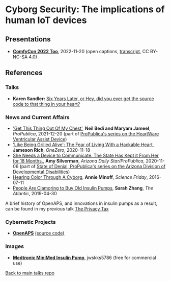 # Cyborg Security: The implications of human IoT devices

## Presentations

- [**ComfyCon 2022 Too**](https://www.youtube.com/watch?v=JXh1TwGDRVM), 2022-11-20 (open captions, [transcript](transcript-comfycon2022.md), CC BY-NC-SA 4.0)

## References

### Talks

* **Karen Sandler:** [Six Years Later, or Hey, did you ever get the source code to that thing in your heart?](https://www.youtube.com/watch?v=8wPAHu_zYDw)

### News and Current Affairs

* ['Get This Thing Out Of My Chest'](https://www.propublica.org/article/get-this-thing-out-of-my-chest), **Neil Bedi and Maryam Jameel**, *ProPublica*, 2021-12-20 (part of [ProPublica's series on the HeartWare Ventricular Assist Device](https://www.propublica.org/series/heartware))
* ['Like Being Grilled Alive': The Fear of Living With a Hackable Heart](https://onezero.medium.com/i-live-with-a-digital-security-threat-inside-my-body-ca6b9da0b316), **Jameson Rich**, *OneZero*, 2020-11-18
* [She Needs a Device to Communicate. The State Has Kept it From Her for 18 Months.](https://www.propublica.org/article/she-needs-a-device-to-communicate-the-state-has-kept-it-from-her-for-18-months), **Amy Silverman**, *Arizona Daily Star/ProPublica*, 2020-11-06 (part of [State of Denial, ProPublica's series on the Arizona Division of Developmental Disabilities](https://www.propublica.org/series/state-of-denial))
* [Hearing Color Through A Cyborg](https://www.sciencefriday.com/articles/hearing-color-through-a-cyborg/), **Annie Minoff**, *Science Friday*, 2016-07-11
* [People Are Clamoring to Buy Old Insulin Pumps](https://www.theatlantic.com/science/archive/2019/04/looping-created-insulin-pump-underground-market/588091/), **Sarah Zhang**, *The Atlantic*, 2019-04-30

A brief history of OpenAPS, and innovations in insulin pumps as a result, can be found in my previous talk [The Privacy Tax](https://github.com/lisushka/privacy-tax)

### Cybernetic Projects

* [**OpenAPS**](https://openaps.org/) [(source code)](https://github.com/openaps)

### Images

* [**Medtronic MiniMed Insulin Pump**](http://bit.ly/tthbd64), jwskks5786 (free for commercial use)

[Back to main talks repo](https://github.com/lisushka/talks)
